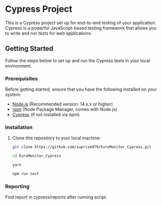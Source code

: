 # Cypress Project

This is a Cypress project set up for end-to-end testing of your application. Cypress is a powerful JavaScript-based testing framework that allows you to write and run tests for web applications.

## Getting Started

Follow the steps below to set up and run the Cypress tests in your local environment.

### Prerequisites

Before getting started, ensure that you have the following installed on your system:

- [Node.js](https://nodejs.org/) (Recommended version: 14.x.x or higher)
- [npm](https://www.npmjs.com/) (Node Package Manager, comes with Node.js)
- [Cypress](https://www.cypress.io/) (if not installed via npm)

### Installation

1. Clone this repository to your local machine:

   ```bash
   git clone https://github.com/suprise079/EuroMonitor_Cypress.git

   cd EuroMonitor_Cypress

   yarn

   npm run test
   ```

### Reporting

Find report in cypress/reports after running script.
